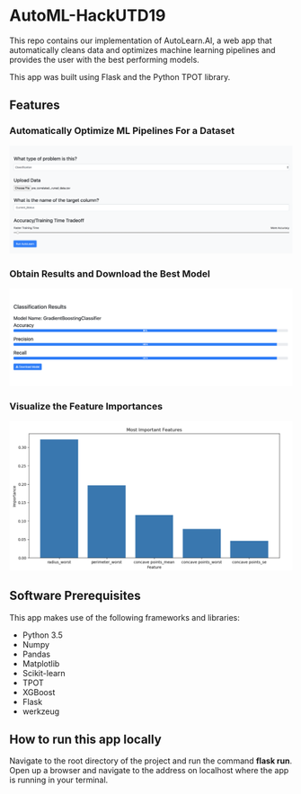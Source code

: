 # AutoML-HackUTD19

This repo contains our implementation of AutoLearn.AI, a web app that automatically cleans
data and optimizes machine learning pipelines and provides the user with the best performing
models.

This app was built using Flask and the Python TPOT library.

## Features

### Automatically Optimize ML Pipelines For a Dataset

![Screenshot](./images/options_menu.png)

### Obtain Results and Download the Best Model

![Screenshot](./images/metrics.png)

### Visualize the Feature Importances

![Screenshot](./images/feat_importances.png)

## Software Prerequisites

This app makes use of the following frameworks and libraries:

- Python 3.5
- Numpy
- Pandas
- Matplotlib
- Scikit-learn
- TPOT
- XGBoost
- Flask
- werkzeug

## How to run this app locally

Navigate to the root directory of the project and run the command **flask run**.
Open up a browser and navigate to the address on localhost where the app is running in your terminal.